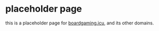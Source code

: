 # placeholder page 
this is a placeholder page for [boardgaming.icu](https://boardgaming.icu), and its other domains.